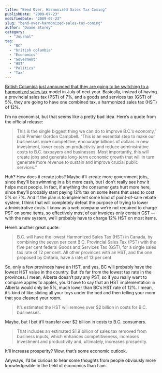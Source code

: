 ```yaml
---
title: "Bend Over, Harmonized Sales Tax Coming"
publishDate: "2009-07-23"
modifiedDate: "2009-07-23"
slug: "bend-over-harmonized-sales-tax-coming"
author: "Duane Storey"
category:
  - "Journal"
tag:
  - "BC"
  - "british columbia"
  - "Economics"
  - "Goverment"
  - "HST"
  - "Politics"
  - "Tax"
---
```


[British Columbia just announced that they are going to be switching to a harmonized sales tax](http://www.theglobeandmail.com/news/national/british-columbia/bc-to-harmonize-sales-tax-with-gst/article1228772/) model in July of next year. Basically, instead of having a provincial sales tax (PST) of 7%, and a goods and services tax (GST) of 5%, they are going to have one combined tax, a harmonized sales tax (HST) of 12%.

I’m no economist, but that seems like a pretty bad idea. Here’s a quote from the official release:

> This is the single biggest thing we can do to improve B.C.’s economy,” said Premier Gordon Campbell. “This is an essential step to make our businesses more competitive, encourage billions of dollars in new investment, lower costs on productivity and reduce administrative costs to B.C. taxpayers and businesses. Most importantly, this will create jobs and generate long-term economic growth that will in turn generate more revenue to sustain and improve crucial public services.”

Huh? How does it create jobs? Maybe it’ll create more government jobs, since they’ll be swimming in a bit more cash, but I don’t really see how it helps most people. In fact, if anything the consumer gets hurt more here, since they’ll probably start paying 12% tax on some items that used to cost 5% or 7%. And if the plan is to implement some kind of point-of-sale rebate system, I think that will completely defeat the purpose of trying to lower administrative costs. I know as a web company we’re not required to charge PST on some items, so effectively most of our invoices only contain GST — with the new system, we’ll probably have to charge 12% HST on most items.

Here’s another great quote:

> B.C. will have the lowest Harmonized Sales Tax (HST) in Canada, by combining the seven per cent B.C. Provincial Sales Tax (PST) with the five per cent federal Goods and Services Tax (GST), for a single sales tax rate of 12 per cent. All other provinces with an HST, and the one proposed by Ontario, have a rate of 13 per cent.

So, only a few provinces have an HST, and yes, BC will probably have the lowest HST value in the country. But it’s far from the lowest tax rate in the provinces. I mean, Alberta doesn’t pay any PST, so if you really want to compare apples to apples, you’d have to say that an HST implementation in Alberta would only be 5%, much lower than BC’s HST rate of 12%. I mean, it’s kind of like sliding all your toys under the bed and then telling your mom that you cleaned your room.

> It’s estimated the HST will remove over $2 billion in costs for B.C. businesses.

Maybe, but I bet it’ll transfer over $2 billion in costs to B.C. consumers.

> That includes an estimated $1.9 billion of sales tax removed from business inputs, which enhances competitiveness, increases investment and productivity and, ultimately, increases prosperity.

It’ll increase prosperity? Wow, that’s some economic outlook.

Anyways, I’d be curious to hear some thoughts from people obviously more knowledgeable in the field of economics than I am.